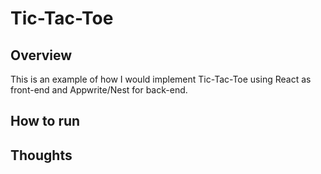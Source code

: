 # Tic-Tac-Toe

## Overview

This is an example of how I would implement Tic-Tac-Toe using React as front-end and Appwrite/Nest for back-end.

## How to run

## Thoughts
